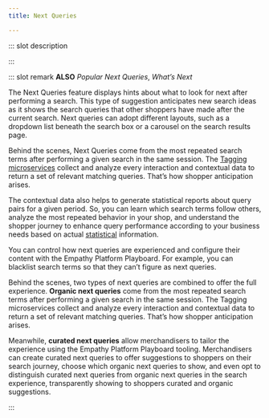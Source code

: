 ```yaml
---
title: Next Queries

---
```



::: slot description
</br>


:::

::: slot remark
**ALSO** *Popular Next Queries*, *What’s Next*


The Next Queries feature displays hints about what to look for next after performing a search. This type of suggestion anticipates new search ideas as it shows the search queries that other shoppers have made after the current search. Next queries can adopt different layouts, such as a dropdown list beneath the search box or a carousel on the search results page.

<env if-false="dev">

Behind the scenes, Next Queries come from the most repeated search terms after performing a given search in the same session. The [Tagging microservices](../microservices/tagging-service/) collect and analyze every interaction and contextual data to return a set of relevant matching queries. That’s how shopper anticipation arises.

The contextual data also helps to generate statistical reports about query pairs for a given period. So, you can learn which search terms follow others, analyze the most repeated behavior in your shop, and understand the shopper journey to enhance query performance according to your business needs based on actual [statistical](../microservices/stats-service/) information.

You can control how next queries are experienced and configure their content with the <RouterLink to="/explore-empathy-platform/diagram/play/">Empathy Platform Playboard</RouterLink>. For example, you can blacklist search terms so that they can’t figure as next queries.

</env>

<env if-true="dev">

<!--- Next Queries  --->

Behind the scenes, two types of next queries are combined to offer the full experience. **Organic next queries** come from the most repeated search terms after performing a given search in the same session. The <RouterLink to="/explore-empathy-platform/diagram/microservices/tagging-service">Tagging microservices</RouterLink> collect and analyze every interaction and contextual data to return a set of relevant matching queries. That’s how shopper anticipation arises.

Meanwhile, **curated next queries** allow merchandisers to tailor the experience using the <RouterLink to="/explore-empathy-platform/diagram/play/play-tooling">Empathy Platform Playboard tooling</RouterLink>. Merchandisers can create curated next queries to offer suggestions to shoppers on their search journey, choose which organic next queries to show, and even opt to distinguish curated next queries from organic next queries in the search experience, transparently showing to shoppers curated and organic suggestions.


</env>

:::


<MoreInfo>
<Flex theme="links">

<GoTo title="Exploring Next Queries" to="/explore-empathy-platform/features/next-queries-overview"></GoTo>
<GoTo title="Next Queries experience" to="/explore-empathy-platform/experience-search-and-discovery/next-queries"></GoTo>


</Flex>
</MoreInfo>

